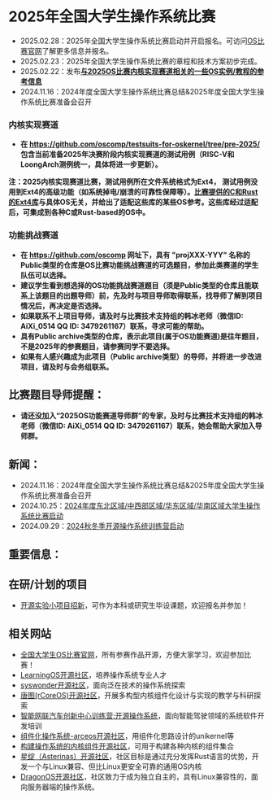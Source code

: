 # 2025年全国大学生操作系统比赛
- 2025.02.28：2025年全国大学生操作系统比赛启动并开启报名。可访问[OS比赛官网](https://os.educg.net/)了解更多信息并报名。
- 2025.02.23：2025年全国大学生操作系统比赛的章程和技术方案初步完成。
- 2025.02.22：发布[**与2025OS比赛内核实现赛道相关的一些OS实例/教程的参考信息**](https://github.com/oscomp/os-competition-info/blob/main/ref-info.md)
- 2024.11.16：2024年度全国大学生操作系统比赛总结&2025年度全国大学生操作系统比赛准备会召开
 
### 内核实现赛道
- **在 https://github.com/oscomp/testsuits-for-oskernel/tree/pre-2025/ 包含当前准备2025年决赛阶段内核实现赛道的测试用例（RISC-V和LoongArch测例统一，具体将进一步更新）。**

**注：2025内核实现赛道比赛，测试用例所在文件系统格式为Ext4， 测试用例没用到Ext4的高级功能（如系统掉电/崩溃的可靠性保障等）。[比赛提供的C和Rust的Ext4库](https://github.com/oscomp/os-competition-info/blob/main/ref-info.md#ext4%E6%96%87%E4%BB%B6%E7%B3%BB%E7%BB%9F%E5%8F%82%E8%80%83%E5%AE%9E%E7%8E%B0)与具体OS无关，并给出了适配这些库的某些OS参考。这些库经过适配后，可集成到各种C或Rust-based的OS中。**

### 功能挑战赛道 
- **在 https://github.com/oscomp 网址下，具有 "projXXX-YYY" 名称的Public类型的仓库是OS比赛功能挑战赛道的可选题目，参加此类赛道的学生队伍可以选择。**  
- **建议学生看到想选择的OS功能挑战赛道题目（须是Public类型的仓库且能联系上该题目的出题导师）前，先及时与项目导师取得联系，找导师了解到项目情况后，再决定是否选择。**  
- **如果联系不上项目导师，请及时与比赛技术支持组的韩冰老师（微信ID: AiXi_0514 QQ ID: 3479261167）联系，寻求可能的帮助。**
- **具有Public archive类型的仓库，表示此项目(属于OS功能赛道)是往年题目，不是2025年的参赛题目，请参赛同学不要选择。**
- **如果有人感兴趣成为此项目（Public archive类型）的导师，并将进一步改进项目，请及时与会务组联系。**

## **比赛题目导师提醒：**  

- **请还没加入“2025OS功能赛道导师群”的专家，及时与比赛技术支持组的韩冰老师（微信ID: AiXi_0514 QQ ID: 3479261167）联系，她会帮助大家加入导师群。**

## 新闻：
- 2024.11.16：2024年度全国大学生操作系统比赛总结&2025年度全国大学生操作系统比赛准备会召开
- 2024.10.25：[2024年度东北区域/中西部区域/华东区域/华南区域大学生操作系统比赛启动](https://os.educg.net/#/)
- 2024.09.29：[2024秋冬季开源操作系统训练营启动](https://opencamp.cn/os2edu/camp/2024fall)

## 重要信息：

## 在研/计划的项目
- [开源实验小项目招新](https://github.com/orgs/rcore-os/discussions/categories/ideas)，可作为本科或研究生毕设课题，欢迎报名并参加！

## 相关网站
- [全国大学生OS比赛官网](https://os.educg.net/)，所有参赛作品开源，方便大家学习，欢迎参加比赛！
- [LearningOS开源社区](https://github.com/learningos)，培养操作系统专业人才
- [syswonder开源社区](https://syswonder.org/)，面向泛在技术的操作系统探索
- [唐图(rCoreOS)开源社区](https://github.com/rcore-os)，开展多构型内核组件化设计与实现的教学与科研探索
- [智能网联汽车创新中心训练营:开源操作系统](https://github.com/cicvedu)，面向智能驾驶领域的系统软件开发培训
- [组件化操作系统-arceos开源社区](https://github.com/arceos-org/)，用组件化思路设计的unikernel等
- [构建操作系统的内核组件开源社区](https://github.com/kern-crates)，可用于构建各种内核的组件集合
- [星绽（Asterinas）开源社区](https://github.com/asterinas/asterinas)，社区目标是通过充分发挥Rust语言的优势，开发一个与Linux兼容、但比Linux更安全可靠的通用OS内核
- [DragonOS开源社区](https://github.com/DragonOS-Community/)，社区致力于成为独立自主的，具有Linux兼容性的，面向服务器端的操作系统。

